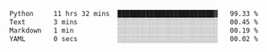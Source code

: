 <!--START_SECTION:waka-->

```txt
Python     11 hrs 32 mins  ████████████████████████▓   99.33 %
Text       3 mins          ░░░░░░░░░░░░░░░░░░░░░░░░░   00.45 %
Markdown   1 min           ░░░░░░░░░░░░░░░░░░░░░░░░░   00.19 %
YAML       0 secs          ░░░░░░░░░░░░░░░░░░░░░░░░░   00.02 %
```

<!--END_SECTION:waka-->

